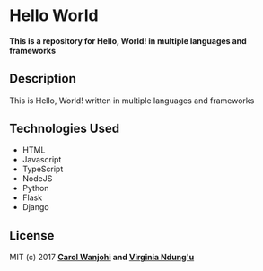 # Hello World
#### This is a repository for Hello, World! in multiple languages and frameworks

## Description
This is  Hello, World! written in multiple languages and frameworks

## Technologies Used
* HTML
* Javascript
* TypeScript
* NodeJS
* Python
* Flask
* Django

## License
MIT (c) 2017 **[Carol Wanjohi](https://github.com/carolwanjohi) and [Virginia Ndung'u](https://github.com/VirginiaNdungu1)**


